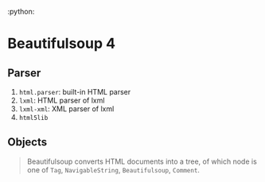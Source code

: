:python:

# Beautifulsoup 4

## Parser

1. `html.parser`: built-in HTML parser
2. `lxml`: HTML parser of lxml
3. `lxml-xml`:  XML parser of lxml
4. `html5lib`


## Objects

> Beautifulsoup converts HTML documents into a tree, of which node is one of `Tag`, `NavigableString`, `Beautifulsoup`, `Comment`.


